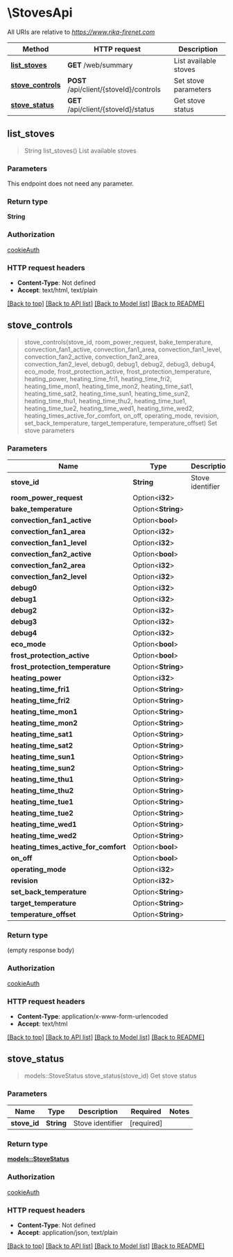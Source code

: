 # \StovesApi

All URIs are relative to *https://www.rika-firenet.com*

Method | HTTP request | Description
------------- | ------------- | -------------
[**list_stoves**](StovesApi.md#list_stoves) | **GET** /web/summary | List available stoves
[**stove_controls**](StovesApi.md#stove_controls) | **POST** /api/client/{stoveId}/controls | Set stove parameters
[**stove_status**](StovesApi.md#stove_status) | **GET** /api/client/{stoveId}/status | Get stove status



## list_stoves

> String list_stoves()
List available stoves

### Parameters

This endpoint does not need any parameter.

### Return type

**String**

### Authorization

[cookieAuth](../README.md#cookieAuth)

### HTTP request headers

- **Content-Type**: Not defined
- **Accept**: text/html, text/plain

[[Back to top]](#) [[Back to API list]](../README.md#documentation-for-api-endpoints) [[Back to Model list]](../README.md#documentation-for-models) [[Back to README]](../README.md)


## stove_controls

> stove_controls(stove_id, room_power_request, bake_temperature, convection_fan1_active, convection_fan1_area, convection_fan1_level, convection_fan2_active, convection_fan2_area, convection_fan2_level, debug0, debug1, debug2, debug3, debug4, eco_mode, frost_protection_active, frost_protection_temperature, heating_power, heating_time_fri1, heating_time_fri2, heating_time_mon1, heating_time_mon2, heating_time_sat1, heating_time_sat2, heating_time_sun1, heating_time_sun2, heating_time_thu1, heating_time_thu2, heating_time_tue1, heating_time_tue2, heating_time_wed1, heating_time_wed2, heating_times_active_for_comfort, on_off, operating_mode, revision, set_back_temperature, target_temperature, temperature_offset)
Set stove parameters

### Parameters


Name | Type | Description  | Required | Notes
------------- | ------------- | ------------- | ------------- | -------------
**stove_id** | **String** | Stove identifier | [required] |
**room_power_request** | Option<**i32**> |  |  |
**bake_temperature** | Option<**String**> |  |  |
**convection_fan1_active** | Option<**bool**> |  |  |
**convection_fan1_area** | Option<**i32**> |  |  |
**convection_fan1_level** | Option<**i32**> |  |  |
**convection_fan2_active** | Option<**bool**> |  |  |
**convection_fan2_area** | Option<**i32**> |  |  |
**convection_fan2_level** | Option<**i32**> |  |  |
**debug0** | Option<**i32**> |  |  |
**debug1** | Option<**i32**> |  |  |
**debug2** | Option<**i32**> |  |  |
**debug3** | Option<**i32**> |  |  |
**debug4** | Option<**i32**> |  |  |
**eco_mode** | Option<**bool**> |  |  |
**frost_protection_active** | Option<**bool**> |  |  |
**frost_protection_temperature** | Option<**String**> |  |  |
**heating_power** | Option<**i32**> |  |  |
**heating_time_fri1** | Option<**String**> |  |  |
**heating_time_fri2** | Option<**String**> |  |  |
**heating_time_mon1** | Option<**String**> |  |  |
**heating_time_mon2** | Option<**String**> |  |  |
**heating_time_sat1** | Option<**String**> |  |  |
**heating_time_sat2** | Option<**String**> |  |  |
**heating_time_sun1** | Option<**String**> |  |  |
**heating_time_sun2** | Option<**String**> |  |  |
**heating_time_thu1** | Option<**String**> |  |  |
**heating_time_thu2** | Option<**String**> |  |  |
**heating_time_tue1** | Option<**String**> |  |  |
**heating_time_tue2** | Option<**String**> |  |  |
**heating_time_wed1** | Option<**String**> |  |  |
**heating_time_wed2** | Option<**String**> |  |  |
**heating_times_active_for_comfort** | Option<**bool**> |  |  |
**on_off** | Option<**bool**> |  |  |
**operating_mode** | Option<**i32**> |  |  |
**revision** | Option<**i32**> |  |  |
**set_back_temperature** | Option<**String**> |  |  |
**target_temperature** | Option<**String**> |  |  |
**temperature_offset** | Option<**String**> |  |  |

### Return type

 (empty response body)

### Authorization

[cookieAuth](../README.md#cookieAuth)

### HTTP request headers

- **Content-Type**: application/x-www-form-urlencoded
- **Accept**: text/html

[[Back to top]](#) [[Back to API list]](../README.md#documentation-for-api-endpoints) [[Back to Model list]](../README.md#documentation-for-models) [[Back to README]](../README.md)


## stove_status

> models::StoveStatus stove_status(stove_id)
Get stove status

### Parameters


Name | Type | Description  | Required | Notes
------------- | ------------- | ------------- | ------------- | -------------
**stove_id** | **String** | Stove identifier | [required] |

### Return type

[**models::StoveStatus**](StoveStatus.md)

### Authorization

[cookieAuth](../README.md#cookieAuth)

### HTTP request headers

- **Content-Type**: Not defined
- **Accept**: application/json, text/plain

[[Back to top]](#) [[Back to API list]](../README.md#documentation-for-api-endpoints) [[Back to Model list]](../README.md#documentation-for-models) [[Back to README]](../README.md)

